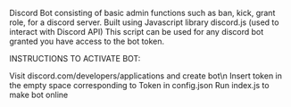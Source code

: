 Discord Bot consisting of basic admin functions such as ban, kick, grant role, for a discord server.
Built using Javascript library discord.js (used to interact with Discord API)
This script can be used for any discord bot granted you have access to the bot token.

INSTRUCTIONS TO ACTIVATE BOT:

Visit discord.com/developers/applications and create bot\n
Insert token in the empty space corresponding to Token in config.json
Run index.js to make bot online
